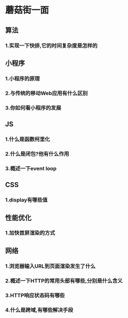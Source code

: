 # 蘑菇街一面

## 算法
### 1.实现一下快排,它的时间复杂度是怎样的

## 小程序
### 1.小程序的原理
### 2.与传统的移动Web应用有什么区别
### 3.你如何看小程序的发展

## JS
### 1.什么是函数柯里化
### 2.什么是闭包?他有什么作用
### 3.概述一下event loop

## CSS
### 1.display有哪些值

## 性能优化
### 1.加快首屏渲染的方式

## 网络
### 1.浏览器输入URL到页面渲染发生了什么
### 2.概述一下HTTP的常用头部有哪些,分别是什么含义
### 3.HTTP响应状态码有哪些
### 4.什么是跨域,有哪些解决手段